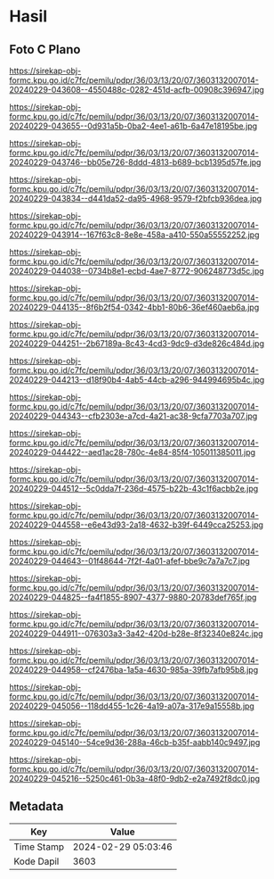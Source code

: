 # Hasil

## Foto C Plano

https://sirekap-obj-formc.kpu.go.id/c7fc/pemilu/pdpr/36/03/13/20/07/3603132007014-20240229-043608--4550488c-0282-451d-acfb-00908c396947.jpg

https://sirekap-obj-formc.kpu.go.id/c7fc/pemilu/pdpr/36/03/13/20/07/3603132007014-20240229-043655--0d931a5b-0ba2-4ee1-a61b-6a47e18195be.jpg

https://sirekap-obj-formc.kpu.go.id/c7fc/pemilu/pdpr/36/03/13/20/07/3603132007014-20240229-043746--bb05e726-8ddd-4813-b689-bcb1395d57fe.jpg

https://sirekap-obj-formc.kpu.go.id/c7fc/pemilu/pdpr/36/03/13/20/07/3603132007014-20240229-043834--d441da52-da95-4968-9579-f2bfcb936dea.jpg

https://sirekap-obj-formc.kpu.go.id/c7fc/pemilu/pdpr/36/03/13/20/07/3603132007014-20240229-043914--167f63c8-8e8e-458a-a410-550a55552252.jpg

https://sirekap-obj-formc.kpu.go.id/c7fc/pemilu/pdpr/36/03/13/20/07/3603132007014-20240229-044038--0734b8e1-ecbd-4ae7-8772-906248773d5c.jpg

https://sirekap-obj-formc.kpu.go.id/c7fc/pemilu/pdpr/36/03/13/20/07/3603132007014-20240229-044135--8f6b2f54-0342-4bb1-80b6-36ef460aeb6a.jpg

https://sirekap-obj-formc.kpu.go.id/c7fc/pemilu/pdpr/36/03/13/20/07/3603132007014-20240229-044251--2b67189a-8c43-4cd3-9dc9-d3de826c484d.jpg

https://sirekap-obj-formc.kpu.go.id/c7fc/pemilu/pdpr/36/03/13/20/07/3603132007014-20240229-044213--d18f90b4-4ab5-44cb-a296-944994695b4c.jpg

https://sirekap-obj-formc.kpu.go.id/c7fc/pemilu/pdpr/36/03/13/20/07/3603132007014-20240229-044343--cfb2303e-a7cd-4a21-ac38-9cfa7703a707.jpg

https://sirekap-obj-formc.kpu.go.id/c7fc/pemilu/pdpr/36/03/13/20/07/3603132007014-20240229-044422--aed1ac28-780c-4e84-85f4-105011385011.jpg

https://sirekap-obj-formc.kpu.go.id/c7fc/pemilu/pdpr/36/03/13/20/07/3603132007014-20240229-044512--5c0dda7f-236d-4575-b22b-43c1f6acbb2e.jpg

https://sirekap-obj-formc.kpu.go.id/c7fc/pemilu/pdpr/36/03/13/20/07/3603132007014-20240229-044558--e6e43d93-2a18-4632-b39f-6449cca25253.jpg

https://sirekap-obj-formc.kpu.go.id/c7fc/pemilu/pdpr/36/03/13/20/07/3603132007014-20240229-044643--01f48644-7f2f-4a01-afef-bbe9c7a7a7c7.jpg

https://sirekap-obj-formc.kpu.go.id/c7fc/pemilu/pdpr/36/03/13/20/07/3603132007014-20240229-044825--fa4f1855-8907-4377-9880-20783def765f.jpg

https://sirekap-obj-formc.kpu.go.id/c7fc/pemilu/pdpr/36/03/13/20/07/3603132007014-20240229-044911--076303a3-3a42-420d-b28e-8f32340e824c.jpg

https://sirekap-obj-formc.kpu.go.id/c7fc/pemilu/pdpr/36/03/13/20/07/3603132007014-20240229-044958--cf2476ba-1a5a-4630-985a-39fb7afb95b8.jpg

https://sirekap-obj-formc.kpu.go.id/c7fc/pemilu/pdpr/36/03/13/20/07/3603132007014-20240229-045056--118dd455-1c26-4a19-a07a-317e9a15558b.jpg

https://sirekap-obj-formc.kpu.go.id/c7fc/pemilu/pdpr/36/03/13/20/07/3603132007014-20240229-045140--54ce9d36-288a-46cb-b35f-aabb140c9497.jpg

https://sirekap-obj-formc.kpu.go.id/c7fc/pemilu/pdpr/36/03/13/20/07/3603132007014-20240229-045216--5250c461-0b3a-48f0-9db2-e2a7492f8dc0.jpg


## Metadata

| Key        | Value               |
| ---------- | ------------------- |
| Time Stamp | 2024-02-29 05:03:46 |
| Kode Dapil | 3603                |




